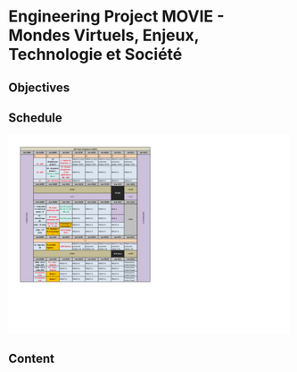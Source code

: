 # Engineering Project MOVIE - Mondes Virtuels, Enjeux, Technologie et Société
## Objectives
## Schedule
<a href="./EDT MOVIE.pdf" class="image fit"><img src="./EDT MOVIE.pdf" alt=""></a>
## Content
